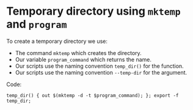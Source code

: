 # Temporary directory using `mktemp` and `program`

To create a temporary directory we use:

  * The command `mktemp` which creates the directory.
  * Our variable `program_command` which returns the name.
  * Our scripts use the naming convention `temp_dir()` for the function.
  * Our scripts use the naming convention `--temp-dir` for the argument.
  
Code:

    temp_dir() { out $(mktemp -d -t $program_command); }; export -f temp_dir;
